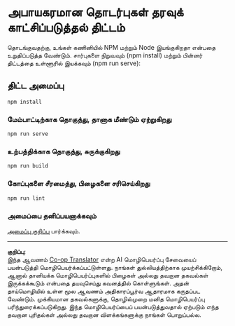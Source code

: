 <!--
CO_OP_TRANSLATOR_METADATA:
{
  "original_hash": "5c51a54dd89075a7a362890117b7ed9e",
  "translation_date": "2025-10-11T15:57:02+00:00",
  "source_file": "3-Data-Visualization/13-meaningful-visualizations/solution/README.md",
  "language_code": "ta"
}
-->
# அபாயகரமான தொடர்புகள் தரவுக் காட்சிப்படுத்தல் திட்டம்

தொடங்குவதற்கு, உங்கள் கணினியில் NPM மற்றும் Node இயங்குகிறதா என்பதை உறுதிப்படுத்த வேண்டும். சார்புகளை நிறுவவும் (npm install) மற்றும் பின்னர் திட்டத்தை உள்ளூரில் இயக்கவும் (npm run serve):

## திட்ட அமைப்பு
```
npm install
```

### மேம்பாட்டிற்காக தொகுத்து, தானாக மீண்டும் ஏற்றுகிறது
```
npm run serve
```

### உற்பத்திக்காக தொகுத்து, சுருக்குகிறது
```
npm run build
```

### கோப்புகளை சீரமைத்து, பிழைகளை சரிசெய்கிறது
```
npm run lint
```

### அமைப்பை தனிப்பயனாக்கவும்
[அமைப்பு குறிப்பு](https://cli.vuejs.org/config/) பார்க்கவும்.

---

**குறிப்பு**:  
இந்த ஆவணம் [Co-op Translator](https://github.com/Azure/co-op-translator) என்ற AI மொழிபெயர்ப்பு சேவையைப் பயன்படுத்தி மொழிபெயர்க்கப்பட்டுள்ளது. நாங்கள் துல்லியத்திற்காக முயற்சிக்கிறோம், ஆனால் தானியக்க மொழிபெயர்ப்புகளில் பிழைகள் அல்லது தவறான தகவல்கள் இருக்கக்கூடும் என்பதை தயவுசெய்து கவனத்தில் கொள்ளுங்கள். அதன் தாய்மொழியில் உள்ள மூல ஆவணம் அதிகாரப்பூர்வ ஆதாரமாக கருதப்பட வேண்டும். முக்கியமான தகவல்களுக்கு, தொழில்முறை மனித மொழிபெயர்ப்பு பரிந்துரைக்கப்படுகிறது. இந்த மொழிபெயர்ப்பைப் பயன்படுத்துவதால் ஏற்படும் எந்த தவறான புரிதல்கள் அல்லது தவறான விளக்கங்களுக்கு நாங்கள் பொறுப்பல்ல.